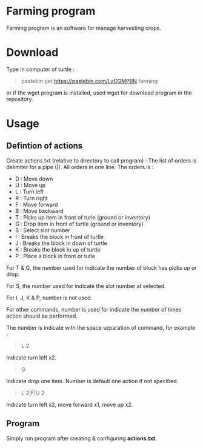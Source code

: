 # Farming program
Farming program is an software for manage harvesting crops.

# Download
Type in computer of turtle :
> pastebin get https://pastebin.com/LyCGMPBN farming

or if the wget program is installed, used wget for download program in the repository.

# Usage
## Defintion of actions
Create actions.txt (relative to directory to call program) :
The list of orders is delimiter for a pipe (|). All orders in one line.
The orders is :
* D : Move down
* U : Move up
* L : Turn left
* R : Turn right
* F : Move forward
* B : Move backward
* T : Picks up item in front of turle (ground or inventory)
* G : Drop item in front of turtle (ground or inventory)
* S : Select slot number
* I : Breaks the block in front of turtle
* J : Breaks the block in down of turtle
* K : Breaks the block in up of turtle
* P : Place a block in front or tutle

For T & G, the number used for indicate the number of block has picks up or drop.

For S, the number used for indicate the slot number at selected.

For I, J, K & P, number is not used.

For other commands, number is used for indicate the number of times action should be performed. 

The number is indicate with the space separation of command, for example :
> L 2

Indicate turn left x2.

> G

Indicate drop one item.
Number is default one action if not specified.

> L 2|F|U 2

Indicate turn left x2, move forward x1, move up x2.

## Program
Simply run program after creating & configuring **actions.txt**.
